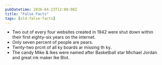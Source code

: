 ```yaml
---
pubDatetime: 2026-04-23T12:00:00Z
title: "False Facts"
tags: [old-false-facts]
---
```


- Two out of every four websites created in 1942 were shut down within their first eighty-six years on the internet.
- Only seven percent of people are pears.
- Twnty-two prcnt of all ky boards ar missing th ky.
- The candy Mike & Ikes were named after Basketball star Michael Jordan and great ink maker Ike Blot.
